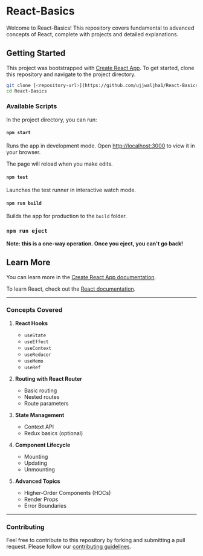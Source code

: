 

# React-Basics

Welcome to React-Basics! This repository covers fundamental to advanced concepts of React, complete with projects and detailed explanations.

## Getting Started

This project was bootstrapped with [Create React App](https://github.com/facebook/create-react-app). To get started, clone this repository and navigate to the project directory.

```bash
git clone [<repository-url>](https://github.com/ujjwaljha1/React-Basics)]
cd React-Basics
```

### Available Scripts

In the project directory, you can run:

#### `npm start`

Runs the app in development mode. Open [http://localhost:3000](http://localhost:3000) to view it in your browser.

The page will reload when you make edits.

#### `npm test`

Launches the test runner in interactive watch mode.

#### `npm run build`

Builds the app for production to the `build` folder.

### `npm run eject`

**Note: this is a one-way operation. Once you eject, you can't go back!**

## Learn More

You can learn more in the [Create React App documentation](https://facebook.github.io/create-react-app/docs/getting-started).

To learn React, check out the [React documentation](https://reactjs.org/).

---

### Concepts Covered

1. **React Hooks**
   - `useState`
   - `useEffect`
   - `useContext`
   - `useReducer`
   - `useMemo`
   - `useRef`

2. **Routing with React Router**
   - Basic routing
   - Nested routes
   - Route parameters

3. **State Management**
   - Context API
   - Redux basics (optional)

4. **Component Lifecycle**
   - Mounting
   - Updating
   - Unmounting

5. **Advanced Topics**
   - Higher-Order Components (HOCs)
   - Render Props
   - Error Boundaries

---



### Contributing

Feel free to contribute to this repository by forking and submitting a pull request. Please follow our [contributing guidelines](CONTRIBUTING.md).

